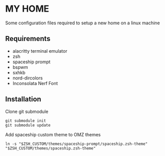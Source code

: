 # MY HOME

Some configuration files required to setup a new home on a linux machine

## Requirements

- alacritty terminal emulator
- zsh
- spaceship prompt
- bspwm
- sxhkb
- nord-dircolors
- Inconsolata Nerf Font

## Installation

Clone git submodule

    git submodule init
    git submodule update

Add spaceship custom theme to OMZ themes

    ln -s "$ZSH_CUSTOM/themes/spaceship-prompt/spaceship.zsh-theme" "$ZSH_CUSTOM/themes/spaceship.zsh-theme"